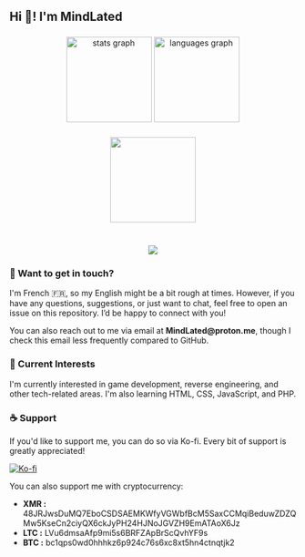 <h2 align="left">Hi 👋! I'm MindLated</h2>

###

<div align="center">
  <img src="https://github-readme-stats.vercel.app/api?username=Sato-Isolated&hide_title=false&hide_rank=false&show_icons=true&include_all_commits=true&count_private=true&disable_animations=false&theme=dracula&locale=en&hide_border=false" height="150" alt="stats graph"  />
  <img src="https://github-readme-stats.vercel.app/api/top-langs?username=Sato-Isolated&locale=en&hide_title=false&layout=compact&card_width=320&langs_count=5&theme=dracula&hide_border=false" height="150" alt="languages graph"  />
</div>

###

<div align="center">
  <img height="150" src="https://media1.tenor.com/m/Dv7jFGOxPskAAAAC/pokemon-johto-pokedance.gif"  />
</div>

###

<br clear="both">

<div align="center">
  <img src="https://profile-counter.glitch.me/Sato-Isolated/count.svg?"  />
</div>

###

<h3 align="left">💬 Want to get in touch?</h3>
<p align="left">I'm French 🇫🇷, so my English might be a bit rough at times. However, if you have any questions, suggestions, or just want to chat, feel free to open an issue on this repository. I’d be happy to connect with you!</p>
<p align="left">You can also reach out to me via email at <strong>MindLated@proton.me</strong>, though I check this email less frequently compared to GitHub.</p>

<h3 align="left">🌟 Current Interests</h3>
<p align="left">I'm currently interested in game development, reverse engineering, and other tech-related areas. I'm also learning HTML, CSS, JavaScript, and PHP.</p>

<h3 align="left">☕ Support</h3>
<p align="left">If you'd like to support me, you can do so via Ko-fi. Every bit of support is greatly appreciated!</p>
<p align="left">
  <a href='https://ko-fi.com/K3K611OMU5' target='_blank'>
    <img src='https://ko-fi.com/img/githubbutton_sm.svg' alt='Ko-fi' />
  </a>
</p>

<p align="left">You can also support me with cryptocurrency:</p>
<ul align="left">
  <li><strong>XMR :</strong> 48JRJwsDuMQ7EboCSDSAEMKWfyVGWbfBcM5SaxCCMqiBeduwZDZQMw5KseCn2ciyQX6ckJyPH24HJNoJGVZH9EmATAoX6Jz</li>
  <li><strong>LTC :</strong> LVu6dmsaAfp9mi5s6BRFZApBrScQvhYF9s</li>
  <li><strong>BTC :</strong> bc1qps0wd0hhhkz6p924c76s6xc8xt5hn4ctnqtjk2</li>
</ul>
